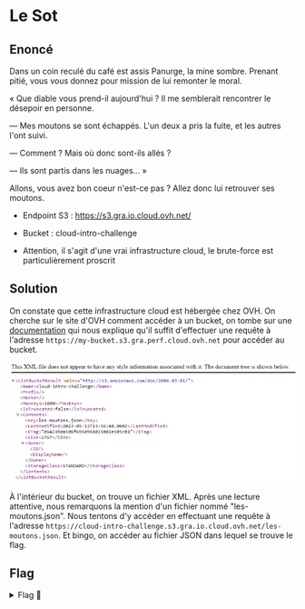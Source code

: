 # Le Sot

## Enoncé
Dans un coin reculé du café est assis Panurge, la mine sombre. Prenant pitié, vous vous donnez pour mission de lui remonter le moral.

« Que diable vous prend-il aujourd'hui ? Il me semblerait rencontrer le désepoir en personne.

— Mes moutons se sont échappés. L'un deux a pris la fuite, et les autres l'ont suivi.

— Comment ? Mais où donc sont-ils allés ?

— Ils sont partis dans les nuages... »

Allons, vous avez bon coeur n'est-ce pas ? Allez donc lui retrouver ses moutons.

- Endpoint S3 : https://s3.gra.io.cloud.ovh.net/

- Bucket : cloud-intro-challenge

- Attention, il s'agit d'une vrai infrastructure cloud, le brute-force est particulièrement proscrit


## Solution

On constate que cette infrastructure cloud est hébergée chez OVH. On cherche sur le site d'OVH comment accéder à un bucket, on tombe sur une [documentation](https://help.ovhcloud.com/csm/fr-public-cloud-storage-s3-location?id=kb_article_view&sysparm_article=KB0047389) qui nous explique qu'il suffit d'effectuer une requête à l'adresse `https://my-bucket.s3.gra.perf.cloud.ovh.net` pour accéder au bucket.

<p align="center"><img src="Cloud-bucket.png" alt="Cloud Bucket" width="750"></p>

À l'intérieur du bucket, on trouve un fichier XML. Après une lecture attentive, nous remarquons la mention d'un fichier nommé "les-moutons.json". Nous tentons d'y accéder en effectuant une requête à l'adresse `https://cloud-intro-challenge.s3.gra.io.cloud.ovh.net/les-moutons.json`. Et bingo, on accéder au fichier JSON dans lequel se trouve le flag.

## Flag

<details>
<summary> Flag 🚩</summary>

```
404CTF{D35_m0utOns_D4n5_13s_NU@g3s}
```

